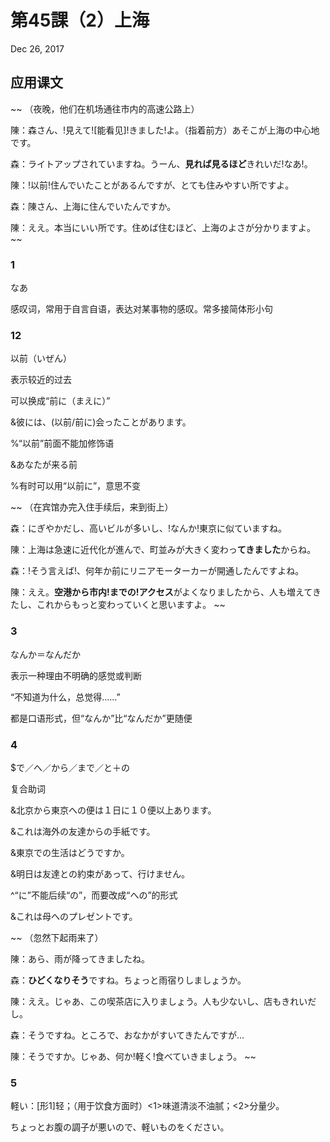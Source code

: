 # 第45課（2）上海
Dec 26, 2017

## 应用课文
~~
（夜晚，他们在机场通往市内的高速公路上）

陳：森さん、!見えて![能看见]!きました!よ。（指着前方）あそこが上海の中心地です。

森：ライトアップされていますね。うーん、**見れば見るほど**きれいだ!なあ!。

陳：!以前!住んでいたことがあるんですが、とても住みやすい所ですよ。

森：陳さん、上海に住んでいたんですか。

陳：ええ。本当にいい所です。住めば住むほど、上海のよさが分かりますよ。
~~

### 1
なあ

感叹词，常用于自言自语，表达对某事物的感叹。常多接简体形小句

### 12
以前（いぜん）

表示较近的过去

可以换成“前に（まえに）”

&彼には、(以前/前に)会ったことがあります。

%“以前”前面不能加修饰语

&あなたが来る前

%有时可以用“以前に”，意思不变

~~
（在宾馆办完入住手续后，来到街上）

森：にぎやかだし、高いビルが多いし、!なんか!東京に似ていますね。

陳：上海は急速に近代化が進んで、町並みが大きく変わっ**てきました**からね。

森：!そう言えば!、何年か前にリニアモーターカーが開通したんですよね。

陳：ええ。**空港から市内!までの!アクセス**がよくなりましたから、人も増えてきたし、これからもっと変わっていくと思いますよ。
~~

### 3
なんか＝なんだか

表示一种理由不明确的感觉或判断

“不知道为什么，总觉得……”

都是口语形式，但“なんか”比“なんだか”更随便

### 4
$で／へ／から／まで／と＋の 

复合助词

&北京から東京への便は１日に１０便以上あります。

&これは海外の友達からの手紙です。

&東京での生活はどうですか。

&明日は友達との約束があって、行けません。

^“に”不能后续“の”，而要改成“への”的形式

&これは母へのプレゼントです。

~~
（忽然下起雨来了）

陳：あら、雨が降ってきましたね。

森：**ひどくなりそう**ですね。ちょっと雨宿りしましょうか。

陳：ええ。じゃあ、この喫茶店に入りましょう。人も少ないし、店もきれいだし。

森：そうですね。ところで、おなかがすいてきたんですが…

陳：そうですか。じゃあ、何か!軽く!食べていきましょう。
~~

### 5
軽い：[形1]轻；（用于饮食方面时）<1>味道清淡不油腻；<2>分量少。

ちょっとお腹の調子が悪いので、軽いものをください。
